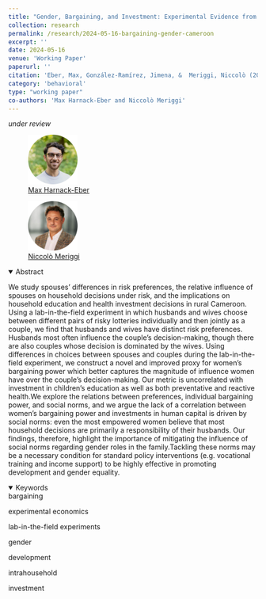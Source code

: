 ```yaml
---
title: "Gender, Bargaining, and Investment: Experimental Evidence from Rural Cameroon"
collection: research
permalink: /research/2024-05-16-bargaining-gender-cameroon  
excerpt: ''
date: 2024-05-16
venue: 'Working Paper'
paperurl: ''
citation: 'Eber, Max, González-Ramírez, Jimena, &  Meriggi, Niccolò (2024). &quot;Gender, Bargaining, and Investment: Experimental Evidence from Rural Cameroon.&quot; <i></i>.'
category: 'behavioral'
type: "working paper"
co-authors: 'Max Harnack-Eber and Niccolò Meriggi'
---
```


<i>under review</i>

<body>
<div class="image-container">
        <figure>
            <img src="/images/co-authors/max_harnack-eber.png" alt="Image 1" width="100" height="auto">
            <figcaption><a href="https://www.linkedin.com/in/max-harnack-eber-962a31ab/" target="_blank">Max Harnack-Eber</a></figcaption>
        </figure>
        <figure>
            <img src="/images/co-authors/niccolo_meriggi.png" alt="Image 2" width="100" height="auto">
            <figcaption><a href="https://www.economics.ox.ac.uk/people/niccolo-f.-meriggi" target="_blank">Niccolò Meriggi</a></figcaption>
        </figure>
        <!-- Add more images as needed -->
    </div>
</body>


<details open>
<summary>
Abstract
</summary>

<p>
We study spouses’ differences in risk preferences, the relative influence of spouses on household decisions under risk, and the implications on household education and health investment decisions in rural Cameroon. Using a lab-in-the-field experiment in which husbands and wives choose between different pairs of risky lotteries individually and then jointly as a couple, we find that husbands and wives have distinct risk preferences. Husbands most often influence the couple’s decision-making, though there are also couples whose decision is dominated by the wives. Using differences in choices between spouses and couples during the lab-in-the-field experiment, we construct a novel and improved proxy for women’s bargaining power which better captures the magnitude of influence women have over the couple’s decision-making. Our metric is uncorrelated with investment in children’s education as well as both preventative and reactive health.We explore the relations between preferences, individual bargaining power, and social norms, and we argue the lack of a correlation between women’s bargaining power and investments in human capital is driven by social norms: even the most empowered women believe that most household decisions are primarily a responsibility of their husbands. Our findings, therefore, highlight the importance of mitigating the influence of social norms regarding gender roles in the family.Tackling these norms may be a necessary condition for standard policy interventions (e.g. vocational training and income support) to be highly effective in promoting development and gender equality.
</p>

</details>

<details open>
<summary>
Keywords
</summary>
bargaining <br>

experimental economics <br>

lab-in-the-field experiments <br>

gender <br>

development <br>

intrahousehold <br>

investment <br>


<br>

</details>

